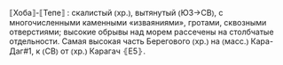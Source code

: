 ---
---

⟦Хоба⟧-⟦Тепе⟧
: скалистый ⦅хр.⦆, вытянутый ⦅ЮЗ→СВ⦆, с многочисленными каменными «изваяниями», гротами, сквозными отверстиями; высокие обрывы над морем рассечены на столбчатые отдельности. Самая высокая часть Берегового ⦅хр.⦆ на ⦅масс.⦆ Кара-Даг#1, к ⦅СВ⦆ от ⦅хр.⦆ Карагач ⦃Е5⦄.
